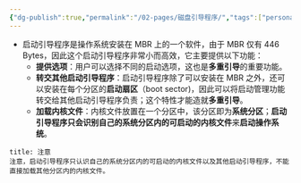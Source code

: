 ```yaml
---
{"dg-publish":true,"permalink":"/02-pages/磁盘引导程序/","tags":["personal/blog","computer","计算机组成原理"]}
---
```


- 启动引导程序是操作系统安装在 MBR 上的一个软件，由于 MBR 仅有 446 Bytes，因此这个启动引导程序非常小而高效，它主要提供以下功能：
    - **提供选项**：用户可以选择不同的启动选项，这也是**多重引导**的重要功能。
    - **转交其他启动引导程序**：启动引导程序除了可以安装在 MBR 之外，还可以安装在每个分区的**启动扇区**（boot sector)，因此可以将启动管理功能转交给其他启动引导程序负责；这个特性才能造就**多重引导**。
    - **加载内核文件**：内核文件放置在一个分区中，该分区即为**系统分区**；**启动引导程序只会识别自己的系统分区内的可启动的内核文件**来**启动操作系统**。

```ad-tip
title: 注意
注意，启动引导程序只认识自己的系统分区内的可启动的内核文件以及其他启动引导程序，不能直接加载其他分区内的内核文件。
```
